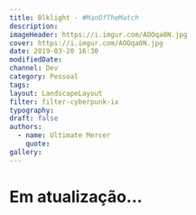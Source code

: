```yaml
---
title: Blklight - #ManOfTheMatch
description:
imageHeader: https://i.imgur.com/AOOqa0N.jpg
cover: https://i.imgur.com/AOOqa0N.jpg
date: 2019-03-20 16:30
modifiedDate:
channel: Dev
category: Pessoal
tags:
layout: LandscapeLayout
filter: filter-cyberpunk-ix
typography:
draft: false
authors:
  - name: Ultimate Mercer
    quote:
gallery:
---
```


# Em atualização...

